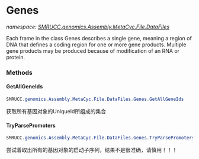 ﻿# Genes
_namespace: [SMRUCC.genomics.Assembly.MetaCyc.File.DataFiles](./index.md)_

Each frame in the class Genes describes a single gene, meaning a region of DNA that defines a 
 coding region for one or more gene products. Multiple gene products may be produced because 
 of modification of an RNA or protein.



### Methods

#### GetAllGeneIds
```csharp
SMRUCC.genomics.Assembly.MetaCyc.File.DataFiles.Genes.GetAllGeneIds
```
获取所有基因对象的UniqueId所组成的集合

#### TryParsePromoters
```csharp
SMRUCC.genomics.Assembly.MetaCyc.File.DataFiles.Genes.TryParsePromoters(SMRUCC.genomics.SequenceModel.FASTA.FastaToken)
```
尝试着取出所有的基因对象的启动子序列，结果不是很准确，请慎用！！！



